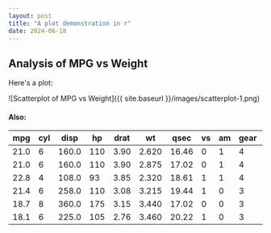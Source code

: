 ```yaml
---
layout: post
title: "A plot demonstration in r"
date: 2024-06-18
---
```


## Analysis of MPG vs Weight

Here's a plot:

![Scatterplot of MPG vs Weight]({{ site.baseurl }}/images/scatterplot-1.png)

#### Also:

| mpg | cyl | disp | hp | drat | wt | qsec | vs | am | gear | carb |
|-----|-----|------|----|------|----|------|----|----|----|----|
| 21.0 | 6 | 160.0 | 110 | 3.90 | 2.620 | 16.46 | 0 | 1 | 4 | 4 |
| 21.0 | 6 | 160.0 | 110 | 3.90 | 2.875 | 17.02 | 0 | 1 | 4 | 4 |
| 22.8 | 4 | 108.0 | 93 | 3.85 | 2.320 | 18.61 | 1 | 1 | 4 | 1 |
| 21.4 | 6 | 258.0 | 110 | 3.08 | 3.215 | 19.44 | 1 | 0 | 3 | 1 |
| 18.7 | 8 | 360.0 | 175 | 3.15 | 3.440 | 17.02 | 0 | 0 | 3 | 2 |
| 18.1 | 6 | 225.0 | 105 | 2.76 | 3.460 | 20.22 | 1 | 0 | 3 | 1 | 